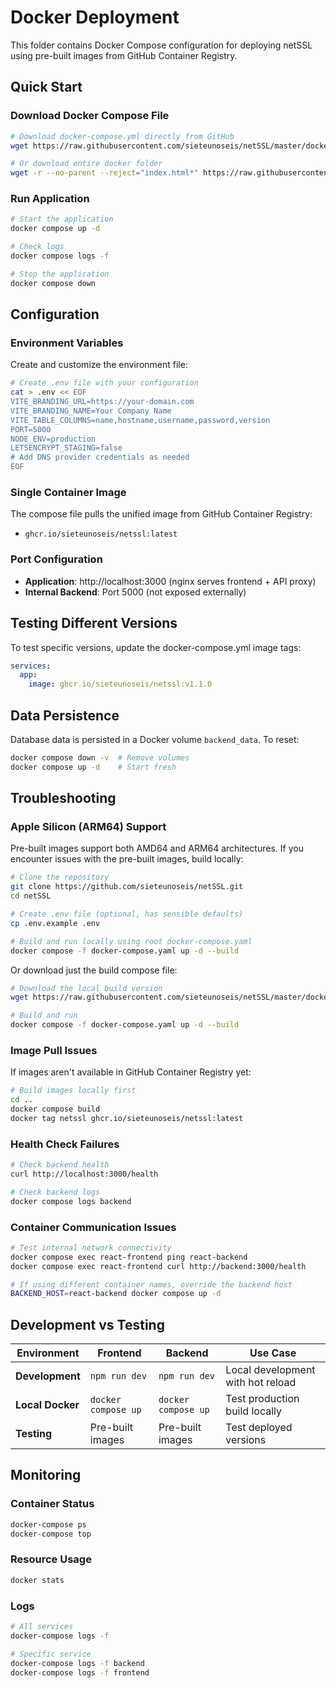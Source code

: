 # Docker Deployment

This folder contains Docker Compose configuration for deploying netSSL using pre-built images from GitHub Container Registry.

## Quick Start

### Download Docker Compose File
```bash
# Download docker-compose.yml directly from GitHub
wget https://raw.githubusercontent.com/sieteunoseis/netSSL/master/docker/docker-compose.yml

# Or download entire docker folder
wget -r --no-parent --reject="index.html*" https://raw.githubusercontent.com/sieteunoseis/netSSL/master/docker/
```

### Run Application
```bash
# Start the application
docker compose up -d

# Check logs
docker compose logs -f

# Stop the application
docker compose down
```

## Configuration

### Environment Variables
Create and customize the environment file:
```bash
# Create .env file with your configuration
cat > .env << EOF
VITE_BRANDING_URL=https://your-domain.com
VITE_BRANDING_NAME=Your Company Name
VITE_TABLE_COLUMNS=name,hostname,username,password,version
PORT=5000
NODE_ENV=production
LETSENCRYPT_STAGING=false
# Add DNS provider credentials as needed
EOF
```

### Single Container Image
The compose file pulls the unified image from GitHub Container Registry:
- `ghcr.io/sieteunoseis/netssl:latest`

### Port Configuration
- **Application**: http://localhost:3000 (nginx serves frontend + API proxy)
- **Internal Backend**: Port 5000 (not exposed externally)

## Testing Different Versions

To test specific versions, update the docker-compose.yml image tags:

```yaml
services:
  app:
    image: ghcr.io/sieteunoseis/netssl:v1.1.0
```

## Data Persistence

Database data is persisted in a Docker volume `backend_data`. To reset:

```bash
docker compose down -v  # Remove volumes
docker compose up -d    # Start fresh
```

## Troubleshooting

### Apple Silicon (ARM64) Support
Pre-built images support both AMD64 and ARM64 architectures. If you encounter issues with the pre-built images, build locally:

```bash
# Clone the repository
git clone https://github.com/sieteunoseis/netSSL.git
cd netSSL

# Create .env file (optional, has sensible defaults)
cp .env.example .env

# Build and run locally using root docker-compose.yaml
docker compose -f docker-compose.yaml up -d --build
```

Or download just the build compose file:
```bash
# Download the local build version
wget https://raw.githubusercontent.com/sieteunoseis/netSSL/master/docker-compose.yaml

# Build and run
docker compose -f docker-compose.yaml up -d --build
```

### Image Pull Issues
If images aren't available in GitHub Container Registry yet:
```bash
# Build images locally first
cd ..
docker compose build
docker tag netssl ghcr.io/sieteunoseis/netssl:latest
```

### Health Check Failures
```bash
# Check backend health
curl http://localhost:3000/health

# Check backend logs
docker compose logs backend
```

### Container Communication Issues
```bash
# Test internal network connectivity
docker compose exec react-frontend ping react-backend
docker compose exec react-frontend curl http://backend:3000/health

# If using different container names, override the backend host
BACKEND_HOST=react-backend docker compose up -d
```

## Development vs Testing

| Environment | Frontend | Backend | Use Case |
|-------------|----------|---------|-----------|
| **Development** | `npm run dev` | `npm run dev` | Local development with hot reload |
| **Local Docker** | `docker compose up` | `docker compose up` | Test production build locally |
| **Testing** | Pre-built images | Pre-built images | Test deployed versions |

## Monitoring

### Container Status
```bash
docker-compose ps
docker-compose top
```

### Resource Usage
```bash
docker stats
```

### Logs
```bash
# All services
docker-compose logs -f

# Specific service
docker-compose logs -f backend
docker-compose logs -f frontend
```
